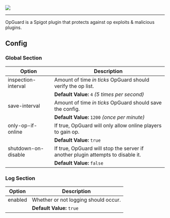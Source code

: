 <img src="http://i.imgur.com/le8Nqlv.png"></img>

---

OpGuard is a Spigot plugin that protects against op exploits &amp; malicious plugins.

## Config

### Global Section

| Option                           | Description                      |
|----------------------------------|----------------------------------|
| inspection-interval | Amount of time *in ticks* OpGuard should verify the op list. |
| | **Default Value:** `4` *(5 times per second)* |
| save-interval | Amount of time *in ticks* OpGuard should save the config. |
| | **Default Value:** `1200` *(once per minute)* |
| only-op-if-online | If true, OpGuard will only allow online players to gain op. |
| | **Default Value:** `true` |
| shutdown-on-disable | If true, OpGuard will stop the server if another plugin attempts to disable it. |
| | **Default Value:** `false` |

### Log Section

| Option                           | Description                      |
|----------------------------------|----------------------------------|
| enabled | Whether or not logging should occur. |
| | **Default Value:** `true` |
